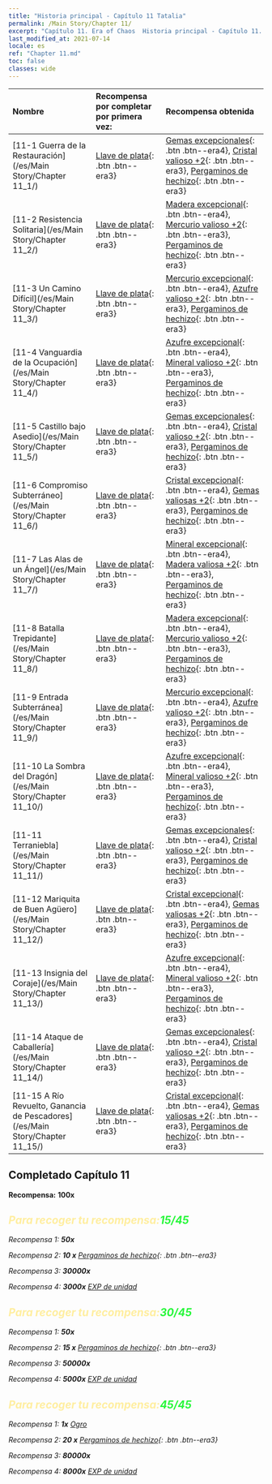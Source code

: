 ```yaml
---
title: "Historia principal - Capítulo 11 Tatalia"
permalink: /Main Story/Chapter 11/
excerpt: "Capítulo 11. Era of Chaos  Historia principal - Capítulo 11. Tatalia"
last_modified_at: 2021-07-14
locale: es
ref: "Chapter 11.md"
toc: false
classes: wide
---
```


  | Nombre |  Recompensa por completar por primera vez: | Recompensa obtenida |
  |:------------|:------------|:------------| 
  | [11-1 Guerra de la Restauración](/es/Main Story/Chapter 11_1/) | [Llave de plata](/ItemsES/con_693/){: .btn .btn--era3} | [Gemas excepcionales](/ItemsES/mat_37/){: .btn .btn--era4}, [Cristal valioso +2](/ItemsES/mat_31/){: .btn .btn--era3}, [Pergaminos de hechizo](/ItemsES/con_694/){: .btn .btn--era3} |
  | [11-2 Resistencia Solitaria](/es/Main Story/Chapter 11_2/) | [Llave de plata](/ItemsES/con_693/){: .btn .btn--era3} | [Madera excepcional](/ItemsES/mat_34/){: .btn .btn--era4}, [Mercurio valioso +2](/ItemsES/mat_28/){: .btn .btn--era3}, [Pergaminos de hechizo](/ItemsES/con_694/){: .btn .btn--era3} |
  | [11-3 Un Camino Difícil](/es/Main Story/Chapter 11_3/) | [Llave de plata](/ItemsES/con_693/){: .btn .btn--era3} | [Mercurio excepcional](/ItemsES/mat_35/){: .btn .btn--era4}, [Azufre valioso +2](/ItemsES/mat_29/){: .btn .btn--era3}, [Pergaminos de hechizo](/ItemsES/con_694/){: .btn .btn--era3} |
  | [11-4 Vanguardia de la Ocupación](/es/Main Story/Chapter 11_4/) | [Llave de plata](/ItemsES/con_693/){: .btn .btn--era3} | [Azufre excepcional](/ItemsES/mat_36/){: .btn .btn--era4}, [Mineral valioso +2](/ItemsES/mat_26/){: .btn .btn--era3}, [Pergaminos de hechizo](/ItemsES/con_694/){: .btn .btn--era3} |
  | [11-5 Castillo bajo Asedio](/es/Main Story/Chapter 11_5/) | [Llave de plata](/ItemsES/con_693/){: .btn .btn--era3} | [Gemas excepcionales](/ItemsES/mat_37/){: .btn .btn--era4}, [Cristal valioso +2](/ItemsES/mat_31/){: .btn .btn--era3}, [Pergaminos de hechizo](/ItemsES/con_694/){: .btn .btn--era3} |
  | [11-6 Compromiso Subterráneo](/es/Main Story/Chapter 11_6/) | [Llave de plata](/ItemsES/con_693/){: .btn .btn--era3} | [Cristal excepcional](/ItemsES/mat_38/){: .btn .btn--era4}, [Gemas valiosas +2](/ItemsES/mat_30/){: .btn .btn--era3}, [Pergaminos de hechizo](/ItemsES/con_694/){: .btn .btn--era3} |
  | [11-7 Las Alas de un Ángel](/es/Main Story/Chapter 11_7/) | [Llave de plata](/ItemsES/con_693/){: .btn .btn--era3} | [Mineral excepcional](/ItemsES/mat_33/){: .btn .btn--era4}, [Madera valiosa +2](/ItemsES/mat_27/){: .btn .btn--era3}, [Pergaminos de hechizo](/ItemsES/con_694/){: .btn .btn--era3} |
  | [11-8 Batalla Trepidante](/es/Main Story/Chapter 11_8/) | [Llave de plata](/ItemsES/con_693/){: .btn .btn--era3} | [Madera excepcional](/ItemsES/mat_34/){: .btn .btn--era4}, [Mercurio valioso +2](/ItemsES/mat_28/){: .btn .btn--era3}, [Pergaminos de hechizo](/ItemsES/con_694/){: .btn .btn--era3} |
  | [11-9 Entrada Subterránea](/es/Main Story/Chapter 11_9/) | [Llave de plata](/ItemsES/con_693/){: .btn .btn--era3} | [Mercurio excepcional](/ItemsES/mat_35/){: .btn .btn--era4}, [Azufre valioso +2](/ItemsES/mat_29/){: .btn .btn--era3}, [Pergaminos de hechizo](/ItemsES/con_694/){: .btn .btn--era3} |
  | [11-10 La Sombra del Dragón](/es/Main Story/Chapter 11_10/) | [Llave de plata](/ItemsES/con_693/){: .btn .btn--era3} | [Azufre excepcional](/ItemsES/mat_36/){: .btn .btn--era4}, [Mineral valioso +2](/ItemsES/mat_26/){: .btn .btn--era3}, [Pergaminos de hechizo](/ItemsES/con_694/){: .btn .btn--era3} |
  | [11-11 Terraniebla](/es/Main Story/Chapter 11_11/) | [Llave de plata](/ItemsES/con_693/){: .btn .btn--era3} | [Gemas excepcionales](/ItemsES/mat_37/){: .btn .btn--era4}, [Cristal valioso +2](/ItemsES/mat_31/){: .btn .btn--era3}, [Pergaminos de hechizo](/ItemsES/con_694/){: .btn .btn--era3} |
  | [11-12 Mariquita de Buen Agüero](/es/Main Story/Chapter 11_12/) | [Llave de plata](/ItemsES/con_693/){: .btn .btn--era3} | [Cristal excepcional](/ItemsES/mat_38/){: .btn .btn--era4}, [Gemas valiosas +2](/ItemsES/mat_30/){: .btn .btn--era3}, [Pergaminos de hechizo](/ItemsES/con_694/){: .btn .btn--era3} |
  | [11-13 Insignia del Coraje](/es/Main Story/Chapter 11_13/) | [Llave de plata](/ItemsES/con_693/){: .btn .btn--era3} | [Azufre excepcional](/ItemsES/mat_36/){: .btn .btn--era4}, [Mineral valioso +2](/ItemsES/mat_26/){: .btn .btn--era3}, [Pergaminos de hechizo](/ItemsES/con_694/){: .btn .btn--era3} |
  | [11-14 Ataque de Caballería](/es/Main Story/Chapter 11_14/) | [Llave de plata](/ItemsES/con_693/){: .btn .btn--era3} | [Gemas excepcionales](/ItemsES/mat_37/){: .btn .btn--era4}, [Cristal valioso +2](/ItemsES/mat_31/){: .btn .btn--era3}, [Pergaminos de hechizo](/ItemsES/con_694/){: .btn .btn--era3} |
  | [11-15 A Río Revuelto, Ganancia de Pescadores](/es/Main Story/Chapter 11_15/) | [Llave de plata](/ItemsES/con_693/){: .btn .btn--era3} | [Cristal excepcional](/ItemsES/mat_38/){: .btn .btn--era4}, [Gemas valiosas +2](/ItemsES/mat_30/){: .btn .btn--era3}, [Pergaminos de hechizo](/ItemsES/con_694/){: .btn .btn--era3} |


## Completado Capítulo 11

 **Recompensa:**  **100x** <i class="fas fa-gem"/>



## <span style="color: #ffeea0">Para recoger tu recompensa:</span><span style="color: #27f73a">15/45</span>

 Recompensa 1:  **50x** <i class="fas fa-gem"/>

 Recompensa 2: **10 x** [Pergaminos de hechizo](/ItemsES/con_694/){: .btn .btn--era3}

 Recompensa 3:  **30000x** <i class="fas fa-coins"/>

 Recompensa 4:  **3000x** [EXP de unidad](/ItemsES/con_902/)



## <span style="color: #ffeea0">Para recoger tu recompensa:</span><span style="color: #27f73a">30/45</span>

 Recompensa 1:  **50x** <i class="fas fa-gem"/>

 Recompensa 2: **15 x** [Pergaminos de hechizo](/ItemsES/con_694/){: .btn .btn--era3}

 Recompensa 3:  **50000x** <i class="fas fa-coins"/>

 Recompensa 4:  **5000x** [EXP de unidad](/ItemsES/con_902/)



## <span style="color: #ffeea0">Para recoger tu recompensa:</span><span style="color: #27f73a">45/45</span>

 Recompensa 1:  **1x** [Ogro](/es/units/Ogre/)

 Recompensa 2: **20 x** [Pergaminos de hechizo](/ItemsES/con_694/){: .btn .btn--era3}

 Recompensa 3:  **80000x** <i class="fas fa-coins"/>

 Recompensa 4:  **8000x** [EXP de unidad](/ItemsES/con_902/)

